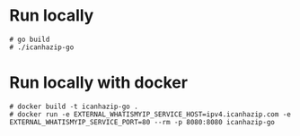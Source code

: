 # Run locally
```
# go build
# ./icanhazip-go
```

# Run locally with docker
```
# docker build -t icanhazip-go .
# docker run -e EXTERNAL_WHATISMYIP_SERVICE_HOST=ipv4.icanhazip.com -e EXTERNAL_WHATISMYIP_SERVICE_PORT=80 --rm -p 8080:8080 icanhazip-go
```
